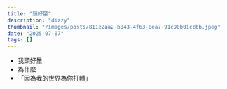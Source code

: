 ```yaml
---
title: "頭好暈"
description: "dizzy"
thumbnail: "/images/posts/811e2aa2-b843-4f63-8ea7-91c90b01ccbb.jpeg"
date: "2025-07-07"
tags: []
---
```

- 我頭好暈
- 為什麼
- 「因為我的世界為你打轉」
